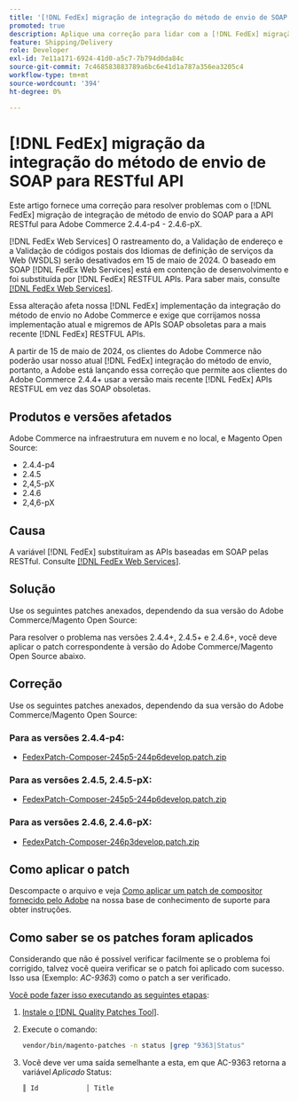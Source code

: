 ```yaml
---
title: '[!DNL FedEx] migração de integração do método de envio de SOAP para RESTful API'
promoted: true
description: Aplique uma correção para lidar com a [!DNL FedEx] migração de integração de método de envio do SOAP para a API RESTful para Adobe Commerce 2.4.4-p4 - 2.4.6-pX.
feature: Shipping/Delivery
role: Developer
exl-id: 7e11a171-6924-41d0-a5c7-7b794d0da84c
source-git-commit: 7c468583883789a6bc6e41d1a787a356ea3205c4
workflow-type: tm+mt
source-wordcount: '394'
ht-degree: 0%

---
```


# [!DNL FedEx] migração da integração do método de envio de SOAP para RESTful API

Este artigo fornece uma correção para resolver problemas com o [!DNL FedEx] migração de integração de método de envio do SOAP para a API RESTful para Adobe Commerce 2.4.4-p4 - 2.4.6-pX.

[!DNL FedEx Web Services] O rastreamento do, a Validação de endereço e a Validação de códigos postais dos Idiomas de definição de serviços da Web (WSDLS) serão desativados em 15 de maio de 2024. O baseado em SOAP [!DNL FedEx Web Services] está em contenção de desenvolvimento e foi substituída por [!DNL FedEx] RESTFUL APIs. Para saber mais, consulte [[!DNL FedEx Web Services]](https://www.fedex.com/en-us/developer/web-services.html).

Essa alteração afeta nossa [!DNL FedEx] implementação da integração do método de envio no Adobe Commerce e exige que corrijamos nossa implementação atual e migremos de APIs SOAP obsoletas para a mais recente [!DNL FedEx] RESTFUL APIs.

A partir de 15 de maio de 2024, os clientes do Adobe Commerce não poderão usar nosso atual [!DNL FedEx] integração do método de envio, portanto, a Adobe está lançando essa correção que permite aos clientes do Adobe Commerce 2.4.4+ usar a versão mais recente [!DNL FedEx] APIs RESTFUL em vez das SOAP obsoletas.


## Produtos e versões afetados

Adobe Commerce na infraestrutura em nuvem e no local, e Magento Open Source:

* 2.4.4-p4
* 2.4.5
* 2,4,5-pX
* 2.4.6
* 2,4,6-pX

## Causa

A variável [!DNL FedEx] substituíram as APIs baseadas em SOAP pelas RESTful. Consulte [[!DNL FedEx Web Services]](https://www.fedex.com/en-us/developer/web-services.html).

## Solução

Use os seguintes patches anexados, dependendo da sua versão do Adobe Commerce/Magento Open Source:

Para resolver o problema nas versões 2.4.4+, 2.4.5+ e 2.4.6+, você deve aplicar o patch correspondente à versão do Adobe Commerce/Magento Open Source abaixo.

## Correção

Use os seguintes patches anexados, dependendo da sua versão do Adobe Commerce/Magento Open Source:

### Para as versões 2.4.4-p4:

* [FedexPatch-Composer-245p5-244p6develop.patch.zip](assets/FedexPatch-Composer-245p5-244p6develop.patch.zip)

### Para as versões 2.4.5, 2.4.5-pX:

* [FedexPatch-Composer-245p5-244p6develop.patch.zip](assets/FedexPatch-Composer-245p5-244p6develop.patch.zip)


### Para as versões 2.4.6, 2.4.6-pX:


* [FedexPatch-Composer-246p3develop.patch.zip](assets/FedexPatch-Composer-246p3develop.patch.zip)


## Como aplicar o patch

Descompacte o arquivo e veja [Como aplicar um patch de compositor fornecido pelo Adobe](https://experienceleague.adobe.com/docs/commerce-knowledge-base/kb/how-to/how-to-apply-a-composer-patch-provided-by-magento.html) na nossa base de conhecimento de suporte para obter instruções.

## Como saber se os patches foram aplicados

Considerando que não é possível verificar facilmente se o problema foi corrigido, talvez você queira verificar se o patch foi aplicado com sucesso. Isso usa (Exemplo: *AC-9363*) como o patch a ser verificado.

<u>Você pode fazer isso executando as seguintes etapas</u>:

1. [Instale o [!DNL Quality Patches Tool]](https://experienceleague.adobe.com/docs/commerce-operations/tools/quality-patches-tool/usage.html).
1. Execute o comando:

   ```bash
   vendor/bin/magento-patches -n status |grep "9363|Status"
   ```

1. Você deve ver uma saída semelhante a esta, em que AC-9363 retorna a variável *Aplicado* Status:

   ```bash
   ║ Id            │ Title                                                        │ Category        │ Origin                 │ Status      │ Details                                          ║ ║ N/A           │ ../m2-hotfixes/AC-9363_USPS_Ground_Advantage_shipping_method_COMPOSER_patch.patch      │ Other           │ Local                  │ Applied     │ Patch type: Custom                                
   ```
